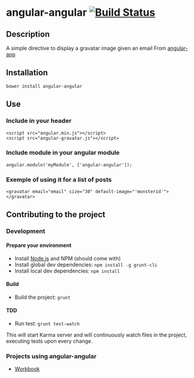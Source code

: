# angular-angular [![Build Status](https://secure.travis-ci.org/daemon1981/angular-angular.png)](https://travis-ci.org/daemon1981/angular-angular)

## Description

A simple directive to display a gravatar image given an email
From [angular-app](https://github.com/angular-app/angular-app/blob/master/client/src/common/directives/gravatar.js)

## Installation

```
bower install angular-angular
```

## Use

### Include in your header

```
<script src="angular.min.js"></script>
<script src="angular-gravatar.js"></script>
```

### Include module in your angular module

```
angular.module('myModule', ['angular-angular']);
```

### Exemple of using it for a list of posts

```
<gravatar email="email" size="30" default-image="'monsterid'"></gravatar>
```

## Contributing to the project

### Development
#### Prepare your environment
* Install [Node.js](http://nodejs.org/) and NPM (should come with)
* Install global dev dependencies: `npm install -g grunt-cli`
* Install local dev dependencies: `npm install`

#### Build
* Build the project: `grunt`

#### TDD
* Run test: `grunt test-watch`
 
This will start Karma server and will continuously watch files in the project, executing tests upon every change.

### Projects using angular-angular

 - [Workbook](https://github.com/eleven-labs/Workbook)
